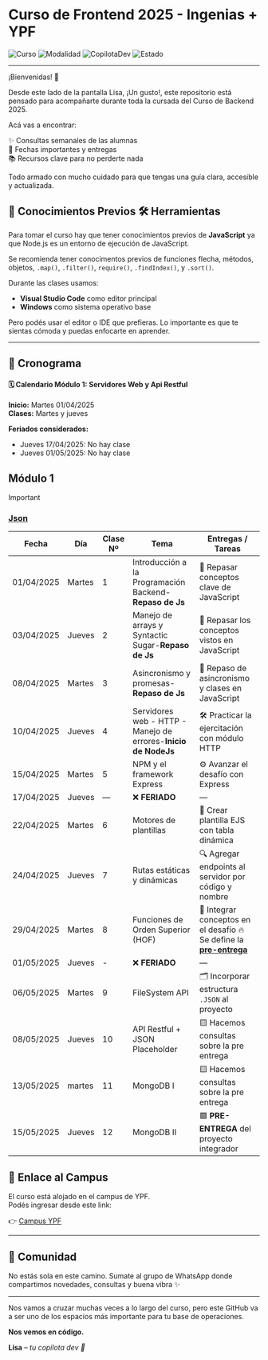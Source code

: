 # Curso de Frontend 2025 - Ingenias + YPF

![Curso](https://img.shields.io/badge/Backend-2025-blue)
![Modalidad](https://img.shields.io/badge/Modalidad-Online-lightgrey)
![CopilotaDev](https://img.shields.io/badge/CopilotaDev-Lisa-purple)
![Estado](https://img.shields.io/badge/Estado-Activo-brightgreen)

---

¡Bienvenidas! 👋  

Desde este lado de la pantalla Lisa, ¡Un gusto!, este repositorio está pensado para acompañarte durante toda la cursada del Curso de Backend 2025.  

Acá vas a encontrar:

✨ Consultas semanales de las alumnas  
📌 Fechas importantes y entregas  
📚 Recursos clave para no perderte nada  

Todo armado con mucho cuidado para que tengas una guía clara, accesible y actualizada.

## 🔸 Conocimientos Previos 🛠️ Herramientas

Para tomar el curso hay que tener conocimientos previos de **JavaScript** ya que Node.js es un entorno de ejecución de JavaScript.

Se recomienda tener conocimentos previos de funciones flecha, métodos, objetos, `.map()`, `.filter()`, `require()`, `.findIndex()`, y `.sort()`.

Durante las clases usamos:

- **Visual Studio Code** como editor principal  
- **Windows** como sistema operativo base

Pero podés usar el editor o IDE que prefieras. Lo importante es que te sientas cómoda y puedas enfocarte en aprender.

---
## 📅 Cronograma

#### 🗓️ Calendario Módulo 1: Servidores Web y Api Restful

**Inicio:** Martes 01/04/2025  
**Clases:** Martes y jueves  

**Feriados considerados:**
- Jueves 17/04/2025: No hay clase
- Jueves 01/05/2025: No hay clase

## Módulo 1

> [!IMPORTANT]
> ### [Json](https://github.com/mariaelisaaraya/IngeniasBackend_2025/tree/main/Modulo1/Json)

| Fecha       | Día      | Clase Nº | Tema                                                                 | Entregas / Tareas                                                            |
|-------------|----------|----------|----------------------------------------------------------------------|------------------------------------------------------------------------------|
| 01/04/2025  | Martes   | 1        | Introducción a la Programación Backend-**Repaso de Js**              | 📝 Repasar conceptos clave de JavaScript                                     |
| 03/04/2025  | Jueves   | 2        | Manejo de arrays y Syntactic Sugar-**Repaso de Js**                  | 📝 Repasar los conceptos vistos en JavaScript                                |
| 08/04/2025  | Martes   | 3        | Asincronismo y promesas-**Repaso de Js**                             | 🔁 Repaso de asincronismo y clases en JavaScript                             |
| 10/04/2025  | Jueves   | 4        | Servidores web - HTTP - Manejo de errores-**Inicio de NodeJs**      | 🛠️ Practicar la ejercitación con módulo HTTP                                 |
| 15/04/2025  | Martes   | 5        | NPM y el framework Express                                           | ⚙️ Avanzar el desafío con Express                                        |
| 17/04/2025  | Jueves   | —        | ❌ **FERIADO**                                                     | —                                                                            |
| 22/04/2025  | Martes   | 6        | Motores de plantillas                                                | 🧪 Crear plantilla EJS con tabla dinámica                                    |
| 24/04/2025  | Jueves   | 7        | Rutas estáticas y dinámicas                                          | 🔍 Agregar endpoints al servidor por código y nombre                         |
| 29/04/2025  | Martes   | 8        | Funciones de Orden Superior (HOF)                                    | 🧩 Integrar conceptos en el desafío 🔥 Se define la [**pre-entrega**](https://campus.educalabs.org/course/view.php?id=865&section=1)              |
| 01/05/2025  | Jueves   | -        | ❌ **FERIADO**                                                       |     —                             |**
| 06/05/2025  | Martes   | 9       | FileSystem API                                                         | 🗂️ Incorporar estructura `.JSON` al proyecto                                |
| 08/05/2025  | Jueves   | 10       | API Restful + JSON Placeholder                                        | 🟨 Hacemos consultas sobre la pre entrega                                   |
| 13/05/2025  | martes   | 11       | MongoDB I                                                             | 🟨  Hacemos consultas sobre la pre entrega                                  |
| 15/05/2025  | Jueves   | 12       | MongoDB II                                                            | 🟩 **PRE-ENTREGA** del proyecto integrador                                  |


## 🔗 Enlace al Campus

El curso está alojado en el campus de YPF.  
Podés ingresar desde este link:

👉 [Campus YPF](https://campus.ypf.com)

---

## 🤝 Comunidad

No estás sola en este camino. Sumate al grupo de WhatsApp donde compartimos novedades, consultas y buena vibra ✨

---
Nos vamos a cruzar muchas veces a lo largo del curso, pero este GitHub va a ser uno de los espacios más importante para tu base de operaciones.

**Nos vemos en código.**

**Lisa** – *tu copilota dev 🚀*
